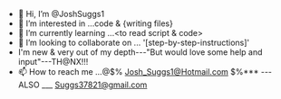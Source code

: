 - 👋 Hi, I’m @JoshSuggs1
- 👀 I’m interested in ...code & {writing files}
- 🌱 I’m currently learning ...<to read script & code>
- 💞️ I’m looking to collaborate on ... '[step-by-step-instructions]'
- I'm new & very out of my depth---"But would love some help and input"---TH@NX!!!
- 📫 How to reach me ...@$% Josh_Suggs1@Hotmail.com $%*** --- ALSO ___ Suggs37821@gmail.com

<!---
JoshSuggs1/JoshSuggs1 is a ✨ special ✨ repository because its `README.md` (this file) appears on your GitHub profile.
You can click the Preview link to take a look at your changes.
--->
